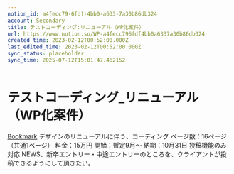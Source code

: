 ```yaml
---
notion_id: a4fecc79-6fdf-4bb0-a633-7a30b86db324
account: Secondary
title: テストコーディング:リニューアル（WP化案件）
url: https://www.notion.so/WP-a4fecc796fdf4bb0a6337a30b86db324
created_time: 2023-02-12T00:52:00.000Z
last_edited_time: 2023-02-12T00:52:00.000Z
sync_status: placeholder
sync_time: 2025-07-12T15:01:47.462152
---
```

# テストコーディング_リニューアル（WP化案件）

[Bookmark](https://asahi-ko-recruit.com/)
デザインのリニューアルに伴う、コーディング
ページ数：16ページ（共通1ページ）
料金：15万円
開始：暫定9月〜
納期：10月31日
投稿機能のみ対応
NEWS、新卒エントリー・中途エントリーのところを、クライアントが投稿できるようにして頂きたい。